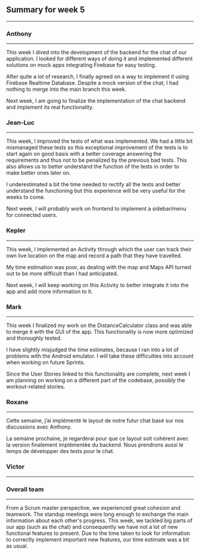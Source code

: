 ## Summary for week 5
 * * *


### Anthony
 * * *
This week I dived into the development of the backend for the chat of our application. I looked for different ways of doing it and implemented different solutions on mock apps integrating Firebase for easy testing.

After quite a lot of research, I finally agreed on a way to implement it using Firebase Realtime Database. Despite a mock version of the chat, I had nothing to merge into the main branch this week.

Next week, I am going to finalize the implementation of the chat backend and implement its real functionality.


### Jean-Luc
* * *
This week, I improved the tests of what was implemented. We had a little bit mismanaged these tests so this exceptional improvement of the tests is to start again on good basis with a better coverage answering the requirements and thus not to be penalized by the previous bad tests. This also allows us to better understand the function of the tests in order to make better ones later on.

I underestimated a bit the time needed to rectify all the tests and better understand the functioning but this experience will be very useful for the weeks to come.

Next week, I will probably work on frontend to implement a sidebar/menu for connected users.


### Kepler
 * * *
This week, I implemented an Activity through which the user can track their own live location on the map and record a path that they have travelled.

My time estimation was poor, as dealing with the map and Maps API turned out to be more difficult than I had anticipated.

Next week, I will keep working on this Activity to better integrate it into the app and add more information to it.


### Mark
* * *

This week I finalized my work on the DistanceCalculator class and was able to merge it with the GUI of the app. This functionality is now more optimized and thoroughly tested.

I have slightly misjudged the time estimates, because I ran into a lot of problems with the Android emulator. I will take these difficulties into account when working on future Sprints.

Since the User Stories linked to this functionality are complete, next week I am planning on working on a different part of the codebase, possibly the workout-related stories.


### Roxane
* * *

Cette semaine, j’ai implémenté le layout de notre futur chat basé sur nos discussions avec Anthony.

La semaine prochaine, je regarderai pour que ce layout soit cohérent avec la version finalement implémentée du backend. Nous prendrons aussi le temps de développer des tests pour le chat.


### Victor
* * *








### Overall team
* * *
From a Scrum master perspective, we experienced great cohesion and teamwork. The standup meetings were long enough to exchange the main information about each other's progress. This week, we tackled big parts of our app (such as the chat) and consequently we have not a lot of new functional features to present. Due to the time taken to look for information to correctly implement important new features, our time estimate was a bit as usual.

